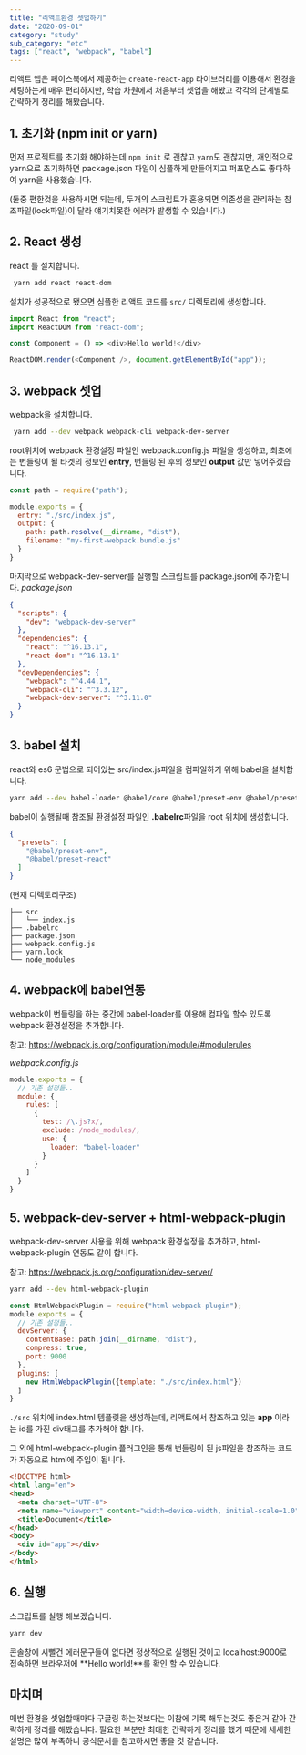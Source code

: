 ```yaml
---
title: "리액트환경 셋업하기"
date: "2020-09-01"
category: "study"
sub_category: "etc"
tags: ["react", "webpack", "babel"]
---
```


리액트 앱은 페이스북에서 제공하는 `create-react-app` 라이브러리를 이용해서 환경을 세팅하는게 매우 편리하지만, 
학습 차원에서 처음부터 셋업을 해봤고 각각의 단계별로 간략하게 정리를 해봤습니다.

## 1. 초기화 (npm init or yarn)


먼저 프로젝트를 초기화 해야하는데 `npm init` 로 괜찮고 `yarn`도 괜찮지만, 개인적으로 yarn으로 초기화하면 package.json 파일이 심플하게 만들어지고 퍼포먼스도 좋다하여 yarn을 사용했습니다.

(둘중 편한것을 사용하시면 되는데, 두개의 스크립트가 혼용되면 의존성을 관리하는 참조파일(lock파일)이 달라 얘기치못한 에러가 발생할 수 있습니다.)

## 2. React 생성
react 를 설치합니다.
```bash
 yarn add react react-dom
```

설치가 성공적으로 됐으면 심플한 리액트 코드를 `src/` 디렉토리에 생성합니다.
```javascript
import React from "react";
import ReactDOM from "react-dom";

const Component = () => <div>Hello world!</div>

ReactDOM.render(<Component />, document.getElementById("app"));
```

## 3. webpack 셋업
webpack을 설치합니다.
```bash
 yarn add --dev webpack webpack-cli webpack-dev-server
```

root위치에 webpack 환경설정 파일인 webpack.config.js 파일을 생성하고, 
최초에는 번들링이 될 타겟의 정보인 **entry**, 번들링 된 후의 정보인 **output** 값만 넣어주겠습니다.
```javascript
const path = require("path");

module.exports = {
  entry: "./src/index.js",
  output: {
    path: path.resolve(__dirname, "dist"),
    filename: "my-first-webpack.bundle.js"
  }
}
```

마지막으로 webpack-dev-server를 실행할 스크립트를 package.json에 추가합니다.
*package.json*
```json
{
  "scripts": {
    "dev": "webpack-dev-server"
  },
  "dependencies": {
    "react": "^16.13.1",
    "react-dom": "^16.13.1"
  },
  "devDependencies": {
    "webpack": "^4.44.1",
    "webpack-cli": "^3.3.12",
    "webpack-dev-server": "^3.11.0"
  }
}

```

## 3. babel 설치
 react와 es6 문법으로 되어있는 src/index.js파일을 컴파일하기 위해 babel을 설치합니다.
 ```bash
 yarn add --dev babel-loader @babel/core @babel/preset-env @babel/preset-react
```

babel이 실행될때 참조될 환경설정 파일인 **.babelrc**파일을 root 위치에 생성합니다.
```json
{
  "presets": [
    "@babel/preset-env",
    "@babel/preset-react"
  ]
}
```

(현재 디렉토리구조)
```
├── src
│   └── index.js
├── .babelrc
├── package.json
├── webpack.config.js
├── yarn.lock
└── node_modules
``` 

## 4. webpack에 babel연동
webpack이 번들링을 하는 중간에 babel-loader를 이용해 컴파일 할수 있도록 webpack 환경설정을 추가합니다.

참고: https://webpack.js.org/configuration/module/#modulerules

*webpack.config.js*
```javascript
module.exports = {
  // 기존 설정들..
  module: {
    rules: [
      { 
        test: /\.js?x/, 
        exclude: /node_modules/,
        use: { 
          loader: "babel-loader"
        }
      }
    ]
  }
}

```

## 5. webpack-dev-server + html-webpack-plugin
webpack-dev-server 사용을 위해 webpack 환경설정을 추가하고, html-webpack-plugin 연동도 같이 합니다.

참고: https://webpack.js.org/configuration/dev-server/

```bash
yarn add --dev html-webpack-plugin
```

```javascript
const HtmlWebpackPlugin = require("html-webpack-plugin"); 
module.exports = {
  // 기존 설정들..
  devServer: {
    contentBase: path.join(__dirname, "dist"),
    compress: true,
    port: 9000
  },
  plugins: [
    new HtmlWebpackPlugin({template: "./src/index.html"})
  ]
}
```

`./src` 위치에 index.html 템플릿을 생성하는데, 리액트에서 참조하고 있는 **app** 이라는 id를 가진 div태그를 추가해야 합니다.

그 외에 html-webpack-plugin 플러그인을 통해 번들링이 된 js파일을 참조하는 코드가 자동으로 html에 주입이 됩니다.

```html
<!DOCTYPE html>
<html lang="en">
<head>
  <meta charset="UTF-8">
  <meta name="viewport" content="width=device-width, initial-scale=1.0">
  <title>Document</title>
</head>
<body>
  <div id="app"></div>
</body>
</html>
```

## 6. 실행
스크립트를 실행 해보겠습니다.
```bash
yarn dev
```

콘솔창에 시뻘건 에러문구들이 없다면 정상적으로 실행된 것이고 localhost:9000로 접속하면 브라우저에 **Hello world!**를 확인 할 수 있습니다.


## 마치며
매번 환경을 셋업할때마다 구글링 하는것보다는 이참에 기록 해두는것도 좋은거 같아 간략하게 정리를 해봤습니다. 필요한 부분만 최대한 간략하게 정리를 했기 때문에 세세한 설명은 많이 부족하니 공식문서를 참고하시면 좋을 것 같습니다.
